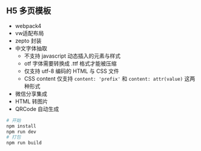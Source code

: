 ## H5 多页模板

* webpack4
* vw适配布局
* zepto 封装
* 中文字体抽取
  * 不支持 javascript 动态插入的元素与样式
  * otf 字体需要转换成 .ttf 格式才能被压缩
  * 仅支持 utf-8 编码的 HTML 与 CSS 文件
  * CSS content 仅支持 `content: 'prefix'` 和 `content: attr(value)` 这两种形式
* 微信分享集成
* HTML 转图片
* QRCode 自动生成

```bash
# 开始
npm install
npm run dev
# 打包
npm run build 
```